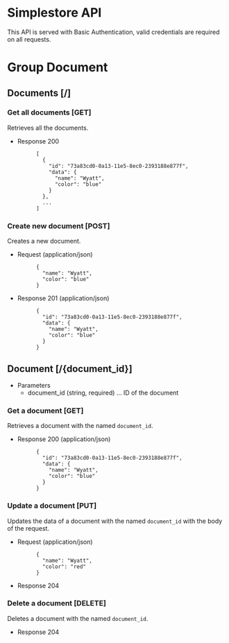 # Simplestore API

This API is served with Basic Authentication, valid credentials are required on
all requests.

# Group Document

## Documents [/]

### Get all documents [GET]
Retrieves all the documents.

+ Response 200

            [
              {
                "id": "73a83cd0-0a13-11e5-8ec0-2393188e877f",
                "data": {
                  "name": "Wyatt",
                  "color": "blue"
                }
              },
              ...
            ]

### Create new document [POST]
Creates a new document.

+ Request (application/json)

            {
              "name": "Wyatt",
              "color": "blue"
            }

+ Response 201 (application/json)

            {
              "id": "73a83cd0-0a13-11e5-8ec0-2393188e877f",
              "data": {
                "name": "Wyatt",
                "color": "blue"
              }
            }

## Document [/{document_id}]

+ Parameters
  + document_id (string, required) ... ID of the document

### Get a document [GET]
Retrieves a document with the named `document_id`.

+ Response 200 (application/json)

            {
              "id": "73a83cd0-0a13-11e5-8ec0-2393188e877f",
              "data": {
                "name": "Wyatt",
                "color": "blue"
              }
            }

### Update a document [PUT]
Updates the data of a document with the named `document_id` with the body of the request.

+ Request (application/json)

            {
              "name": "Wyatt",
              "color": "red"
            }

+ Response 204

### Delete a document [DELETE]
Deletes a document with the named `document_id`.

+ Response 204
